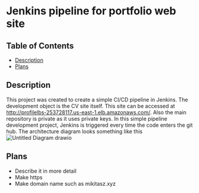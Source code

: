 # Jenkins pipeline for portfolio web site
## Table of Contents
- [Description](#description)
- [Plans](#lans)

## Description
This project was created to create a simple CI/CD pipeline in Jenkins. The development object is the CV site itself. This site can be accessed at http://profilelbs-253728117.us-east-1.elb.amazonaws.com/. Also the main repository is private as it uses private keys. In this simple pipeline development project, Jenkins is triggered every time the code enters the git hub.
The architecture diagram looks something like this
![Untitled Diagram drawio](https://github.com/Mikitasz/Portfolio-Public/assets/94795099/7943a18c-0087-47e4-bd9e-67f2b1803760)
## Plans
- Describe it in more detail
- Make https
- Make domain name such as mikitasz.xyz

